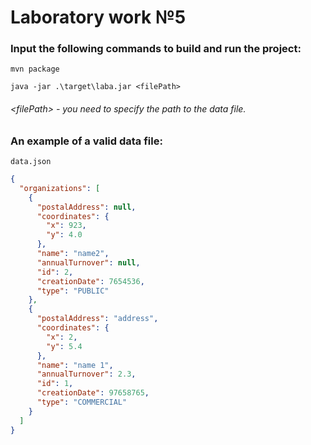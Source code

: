# Laboratory work №5

### Input the following commands to build and run the project:

```shell
mvn package
```

```shell
java -jar .\target\laba.jar <filePath>
```

###### \<filePath> - you need to specify the path to the data file.

### An example of a valid data file:

`data.json`

```json
{
  "organizations": [
    {
      "postalAddress": null,
      "coordinates": {
        "x": 923,
        "y": 4.0
      },
      "name": "name2",
      "annualTurnover": null,
      "id": 2,
      "creationDate": 7654536,
      "type": "PUBLIC"
    },
    {
      "postalAddress": "address",
      "coordinates": {
        "x": 2,
        "y": 5.4
      },
      "name": "name 1",
      "annualTurnover": 2.3,
      "id": 1,
      "creationDate": 97658765,
      "type": "COMMERCIAL"
    }
  ]
}
```